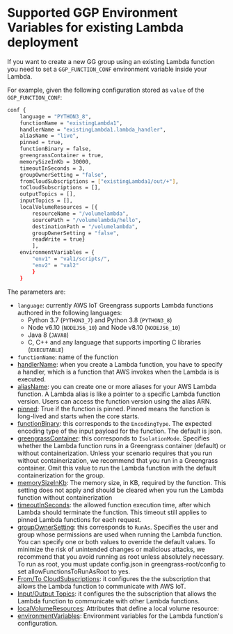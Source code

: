 # Supported GGP Environment Variables for existing Lambda deployment

If you want to create a new GG group using an existing Lambda function you need to set a ```GGP_FUNCTION_CONF``` environment variable inside your Lambda.

For example, given the following configuration stored as `value` of the ```GGP_FUNCTION_CONF```:

```bash
conf {
    language = "PYTHON3_8",
    functionName = "existingLambda1",
    handlerName = "existingLambda1.lambda_handler",
    aliasName = "live",
    pinned = true,
    functionBinary = false,
    greengrassContainer = true,
    memorySizeInKb = 30000,
    timeoutInSeconds = 3,
    groupOwnerSetting = "false",
    fromCloudSubscriptions = ["existingLambda1/out/+"],
    toCloudSubscriptions = [],
    outputTopics = [],
    inputTopics = [],
    localVolumeResources = [{
        resourceName = "/volumelambda",
        sourcePath = "/volumelambda/hello",
        destinationPath = "/volumelambda",
        groupOwnerSetting = "false",
        readWrite = true}
        ],
    environmentVariables = {
        "env1" = "val1/scripts/",
        "env2" = "val2"
        }
    }
```
The parameters are:
- ```language```: currently AWS IoT Greengrass supports Lambda functions authored in the following languages:
  - Python 3.7 (```PYTHON3_7```) and Python 3.8 (```PYTHON3_8```)
  - Node v6.10 (```NODEJS6_10```) and Node v8.10 (```NODEJS6_10```)
  - Java 8 (```JAVA8```)
  - C, C++ and any language that supports importing C libraries (```EXECUTABLE```)
- ```functionName```: name of the function
- [handlerName][handlerName]: when you create a Lambda function, you have to specify a handler, which is a function that AWS invokes when the Lambda is is executed.
- [aliasName][aliasName]: you can create one or more aliases for your AWS Lambda function. A Lambda alias is like a pointer to a specific Lambda function version. Users can access the function version using the alias ARN.
- [pinned][pinned]: True if the function is pinned. Pinned means the function is long-lived and starts when the core starts.
- [functionBinary][functionBinary]: this corresponds to the ```EncodingType```. The expected encoding type of the input payload for the function. The default is json.
- [greengrassContainer][greengrassContainer]: this corresponds to ```IsolationMode```. Specifies whether the Lambda function runs in a Greengrass container (default) or without containerization. Unless your scenario requires that you run without containerization, we recommend that you run in a Greengrass container. Omit this value to run the Lambda function with the default containerization for the group.
- [memorySizeInKb][memorySizeInKb]: The memory size, in KB, required by the function. This setting does not apply and should be cleared when you run the Lambda function without containerization
- [timeoutInSeconds][timeoutInSeconds]: the allowed function execution time, after which Lambda should terminate the function. This timeout still applies to pinned Lambda functions for each request.
- [groupOwnerSetting][groupOwnerSetting]: this corresponds to ```RunAs```. Specifies the user and group whose permissions are used when running the Lambda function. You can specify one or both values to override the default values. To minimize the risk of unintended changes or malicious attacks, we recommend that you avoid running as root unless absolutely necessary. To run as root, you must update config.json in greengrass-root/config to set allowFunctionsToRunAsRoot to yes.
- [From/To CloudSubscriptions][CloudSubscriptions]: it configures the the subscription that allows the Lambda function to communicate with AWS IoT.
- [Input/Output Topics][topics]: it configures the the subscription that allows the Lambda function to communicate with other Lambda functions.
- [localVolumeResources][localVolumeResources]: Attributes that define a local volume resource:
- [environmentVariables][environmentVariables]: Environment variables for the Lambda function's configuration.

[handlerName]: https://docs.aws.amazon.com/lambda/latest/dg/python-programming-model-handler-types.html
[aliasName]: https://docs.aws.amazon.com/lambda/latest/dg/configuration-aliases.html
[pinned]: https://docs.aws.amazon.com/greengrass/latest/apireference/definitions-functionconfiguration.html
[functionBinary]: https://docs.aws.amazon.com/greengrass/latest/apireference/definitions-functionconfiguration.html
[greengrassContainer]: https://docs.aws.amazon.com/greengrass/latest/apireference/definitions-functionconfiguration.html
[memorySizeInKb]: https://docs.aws.amazon.com/greengrass/latest/apireference/definitions-functionconfiguration.html
[timeoutInSeconds]: https://docs.aws.amazon.com/greengrass/latest/apireference/definitions-functionconfiguration.html
[groupOwnerSetting]: https://docs.aws.amazon.com/greengrass/latest/apireference/definitions-functionconfiguration.html
[CloudSubscriptions]: https://docs.aws.amazon.com/greengrass/latest/developerguide/config-lambda.html
[topics]: https://docs.aws.amazon.com/greengrass/latest/developerguide/config_subs.html
[localVolumeResources]: https://docs.aws.amazon.com/greengrass/latest/apireference/definitions-localvolumeresourcedata.html
[environmentVariables]: https://docs.aws.amazon.com/greengrass/latest/apireference/definitions-functionconfiguration.html
